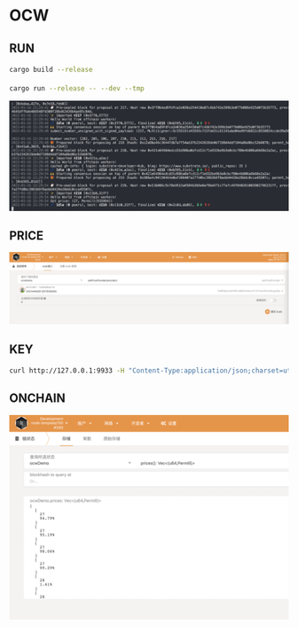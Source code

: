 # OCW

## RUN

```sh
cargo build --release

cargo run --release -- --dev --tmp
```

![running](./resources/running.png)

## PRICE

![price-provider](./resources/price-provider.png)

## KEY

```sh
curl http://127.0.0.1:9933 -H "Content-Type:application/json;charset=utf-8" -X POST --data '{"jsonrpc":"2.0","id":1,"method":"author_insertKey","params": ["demo", pub hex, pri hex]}'
```

## ONCHAIN

![prices](./resources/prices.png)